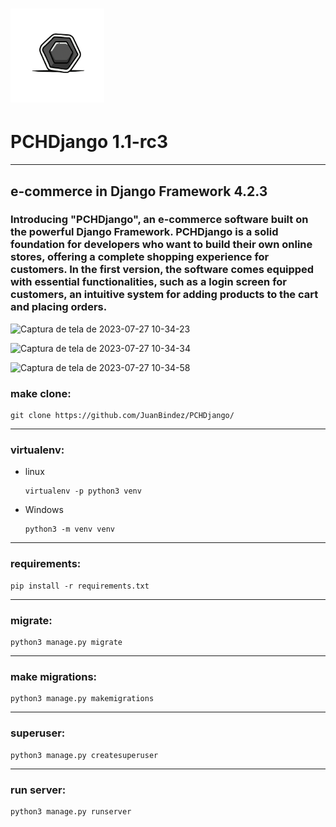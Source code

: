 <h1 align="">
  <img alt="NextLevelWeek" title="#NextLevelWeek" src="PCH.png" width="150px"/> 
   <h1 align="">PCHDjango 1.1-rc3</h1>
</h1>

----------

## e-commerce in Django Framework 4.2.3

### Introducing "PCHDjango", an e-commerce software built on the powerful Django Framework. PCHDjango is a solid foundation for developers who want to build their own online stores, offering a complete shopping experience for customers. In the first version, the software comes equipped with essential functionalities, such as a login screen for customers, an intuitive system for adding products to the cart and placing orders.


![Captura de tela de 2023-07-27 10-34-23](https://github.com/JuanBindez/PyCommerceHub/assets/79322362/0ebcba7f-b91c-442f-95b4-68c7985e318e)


![Captura de tela de 2023-07-27 10-34-34](https://github.com/JuanBindez/PyCommerceHub/assets/79322362/3f362c1e-22a9-46e5-806a-8eb168d6d164)


![Captura de tela de 2023-07-27 10-34-58](https://github.com/JuanBindez/PyCommerceHub/assets/79322362/d8ed7612-f65a-425d-8322-0c24b3e2046a)





### make clone:

    git clone https://github.com/JuanBindez/PCHDjango/

----------

### virtualenv:

- linux

      virtualenv -p python3 venv

- Windows

      python3 -m venv venv

----------
### requirements:


    pip install -r requirements.txt

----------
### migrate:


    python3 manage.py migrate
----------
### make migrations:

    python3 manage.py makemigrations
---------
### superuser:

    python3 manage.py createsuperuser
----------

### run server:

    python3 manage.py runserver



